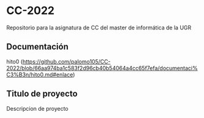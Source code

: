 # CC-2022
Repositorio para la asignatura de CC del master de informática de la UGR
## Documentación 
hito0 (https://github.com/palomo105/CC-2022/blob/66aa974ba1c583f2d96cb40b54064a4cc65f7efa/documentaci%C3%B3n/hito0.md#enlace)
## Titulo de proyecto
Descripcion de proyecto
